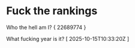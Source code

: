 # Fuck the rankings

Who the hell am I?
{ 22689774 }

What fucking year is it?
[ 2025-10-15T10:33:20Z ]
